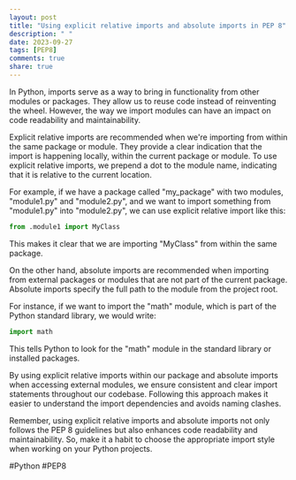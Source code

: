 ```yaml
---
layout: post
title: "Using explicit relative imports and absolute imports in PEP 8"
description: " "
date: 2023-09-27
tags: [PEP8]
comments: true
share: true
---
```


In Python, imports serve as a way to bring in functionality from other modules or packages. They allow us to reuse code instead of reinventing the wheel. However, the way we import modules can have an impact on code readability and maintainability.

Explicit relative imports are recommended when we're importing from within the same package or module. They provide a clear indication that the import is happening locally, within the current package or module. To use explicit relative imports, we prepend a dot to the module name, indicating that it is relative to the current location.

For example, if we have a package called "my_package" with two modules, "module1.py" and "module2.py", and we want to import something from "module1.py" into "module2.py", we can use explicit relative import like this:

```python
from .module1 import MyClass
```

This makes it clear that we are importing "MyClass" from within the same package.

On the other hand, absolute imports are recommended when importing from external packages or modules that are not part of the current package. Absolute imports specify the full path to the module from the project root.

For instance, if we want to import the "math" module, which is part of the Python standard library, we would write:

```python
import math
```

This tells Python to look for the "math" module in the standard library or installed packages.

By using explicit relative imports within our package and absolute imports when accessing external modules, we ensure consistent and clear import statements throughout our codebase. Following this approach makes it easier to understand the import dependencies and avoids naming clashes.

Remember, using explicit relative imports and absolute imports not only follows the PEP 8 guidelines but also enhances code readability and maintainability. So, make it a habit to choose the appropriate import style when working on your Python projects.

#Python #PEP8
